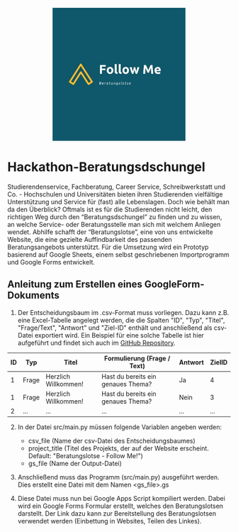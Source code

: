 <p align="center">
  <img src="https://github.com/FelixSpuehler/Hackathon-Beratungsdschungel/blob/master/Follow_Me.jpg" alt="Follow Me", width="300" height="300"/>
</p> 

# Hackathon-Beratungsdschungel

Studierendenservice, Fachberatung, Career Service, Schreibwerkstatt und Co. - Hochschulen und Universitäten bieten ihren Studierenden vielfältige Unterstützung und Service für (fast) alle Lebenslagen. Doch wie behält man da den Überblick? Oftmals ist es für die Studierenden nicht leicht, den richtigen Weg durch den “Beratungsdschungel” zu finden und zu wissen, an welche Service- oder Beratungsstelle man sich mit welchem Anliegen wendet.
Abhilfe schafft der “Beratungslotse”, eine von uns entwickelte Website, die eine gezielte Auffindbarkeit des passenden Beratungsangebots unterstützt. Für die Umsetzung wird ein Prototyp basierend auf Google Sheets, einem selbst geschriebenen Importprogramm und Google Forms entwickelt.


## Anleitung zum Erstellen eines GoogleForm-Dokuments
1. Der Entscheidungsbaum im .csv-Format muss vorliegen. Dazu kann z.B. eine Excel-Tabelle angelegt werden, die die Spalten "ID", "Typ", "Titel", "Frage/Text", "Antwort" und "Ziel-ID" enthält und anschließend als csv-Datei exportiert wird. Ein Beispiel für eine solche Tabelle ist hier aufgeführt und findet sich auch im [GitHub Repository](https://github.com/FelixSpuehler/Hackathon-Beratungsdschungel/data/).


| ID | Typ | Titel | Formulierung (Frage / Text) | Antwort | ZielID
| -------- | -------- | -------- | -------- | -------- | -------- |
| 1     | Frage     | Herzlich Willkommen!     |  Hast du bereits ein genaues Thema? | Ja | 4 |
| 1     | Frage     | Herzlich Willkommen!     |  Hast du bereits ein genaues Thema? | Nein | 3 |
| 2   | ...     | ...     |  ...  | ... | ... |

2. In der Datei src/main.py müssen folgende Variablen angeben werden:
    - csv_file (Name der csv-Datei des Entscheidungsbaumes)
    - project_title (Titel des Projekts, der auf der Website erscheint. Default: "Beratungslotse - Follow Me!")
    - gs_file (Name der Output-Datei)
    
3. Anschließend muss das Programm (src/main.py) ausgeführt werden. Dies erstellt eine Datei mit dem Namen <gs_file>.gs

4. Diese Datei muss nun bei Google Apps Script kompiliert werden. Dabei wird ein Google Forms Formular erstellt, welches den Beratungslotsen darstellt. Der Link dazu kann zur Bereitstellung des Beratungslotsen verwendet werden (Einbettung in Websites, Teilen des Linkes).
